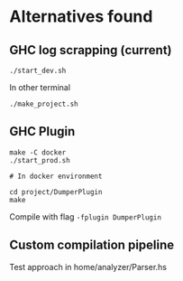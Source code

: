 # Alternatives found

## GHC log scrapping (current)

```
./start_dev.sh
```

In other terminal

```
./make_project.sh
```
## GHC Plugin

```
make -C docker
./start_prod.sh

# In docker environment

cd project/DumperPlugin
make
```

Compile with flag `-fplugin DumperPlugin`

## Custom compilation pipeline

Test approach in home/analyzer/Parser.hs
